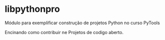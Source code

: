 # libpythonpro

Módulo para exemplificar construção de projetos Python no curso PyTools

Encinando como contribuir ne Projetos de codigo aberto.